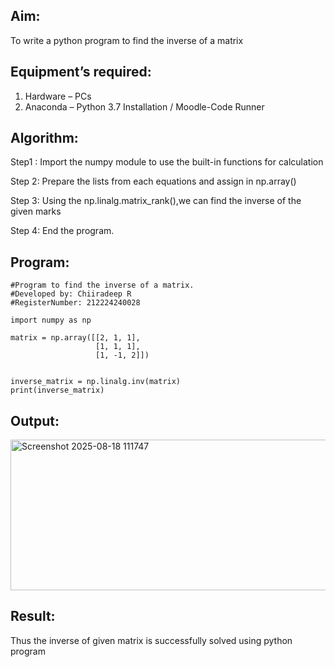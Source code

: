 ## Aim:
To write a python program to find the inverse of a matrix
## Equipment’s required:
1. 	Hardware – PCs
2. 	Anaconda – Python 3.7 Installation / Moodle-Code Runner
## Algorithm:
Step1 : Import the numpy module to use the built-in functions for calculation

Step 2: Prepare the lists from each equations and assign in np.array()

Step 3: Using the np.linalg.matrix_rank(),we can find the inverse of the given marks

Step 4: End the program.

## Program:
~~~
#Program to find the inverse of a matrix.
#Developed by: Chiiradeep R
#RegisterNumber: 212224240028

import numpy as np

matrix = np.array([[2, 1, 1], 
                   [1, 1, 1], 
                   [1, -1, 2]])


inverse_matrix = np.linalg.inv(matrix)
print(inverse_matrix)
~~~
## Output:
<img width="1407" height="241" alt="Screenshot 2025-08-18 111747" src="https://github.com/user-attachments/assets/e421c375-c99f-44b4-b5aa-60baa6242352" />

## Result:
Thus the inverse of given matrix is successfully solved using python program

